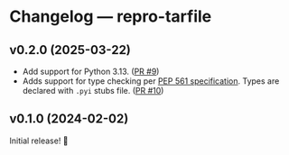 # Changelog — repro-tarfile

## v0.2.0 (2025-03-22)

- Add support for Python 3.13. ([PR #9](https://github.com/drivendataorg/repro-tarfile/pull/9))
- Adds support for type checking per [PEP 561 specification](https://typing.python.org/en/latest/spec/distributing.html#packaging-typed-libraries). Types are declared with `.pyi` stubs file. ([PR #10](https://github.com/drivendataorg/repro-tarfile/pull/10))

## v0.1.0 (2024-02-02)

Initial release! 🎉
